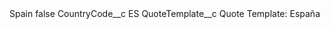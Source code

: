<?xml version="1.0" encoding="UTF-8"?>
<CustomMetadata xmlns="http://soap.sforce.com/2006/04/metadata" xmlns:xsi="http://www.w3.org/2001/XMLSchema-instance" xmlns:xsd="http://www.w3.org/2001/XMLSchema">
    <label>Spain</label>
    <protected>false</protected>
    <values>
        <field>CountryCode__c</field>
        <value xsi:type="xsd:string">ES</value>
    </values>
    <values>
        <field>QuoteTemplate__c</field>
        <value xsi:type="xsd:string">Quote Template: España</value>
    </values>
</CustomMetadata>
